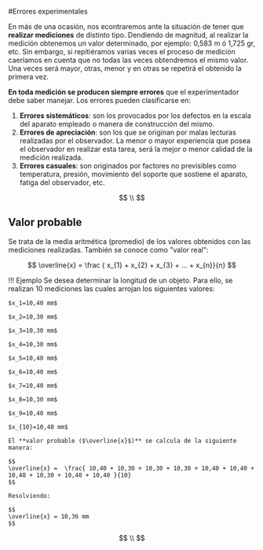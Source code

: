 #Errores experimentales 

En más de una ocasión, nos econtraremos ante la situación de tener que **realizar mediciones** de distinto tipo. Dendiendo de magnitud, al realizar la medición obtenemos un valor determinado, por ejemplo: 0,583 m ó 1,725 gr, etc. Sin embargo, si repitiéramos varias veces el proceso de medición caeríamos en cuenta que no todas las veces obtendremos el mismo valor. Una veces será mayor, otras, menor y en otras se repetirá el obtenido la primera vez. 

**En toda medición se producen siempre errores** que el experimentador debe saber manejar. Los errores pueden clasificarse en:

1. **Errores sistemáticos**: son los provocados por los defectos en la escala del aparato empleado o manera de construcción del mismo. 
2. **Errores de apreciación**: son los que se originan por malas lecturas realizadas por el observador. La menor o mayor experiencia que posea el observador en realizar esta tarea, será la mejor o menor calidad de la medición realizada. 
3. **Errores casuales**: son originados por factores no previsibles como temperatura, presión, movimiento del soporte que sostiene el aparato, fatiga del observador, etc. 

$$
\\
$$

## Valor probable

Se trata de la media aritmética (promedio) de los valores obtenidos con las mediciones realizadas. También se conoce como "valor real":  

$$
\overline{x} = \frac { x_{1} + x_{2} + x_{3} + ... + x_{n}}{n}
$$

!!! Ejemplo
	Se desea determinar la longitud de un objeto. Para ello, se realizan 10 mediciones las cuales arrojan los siguientes valores: 

	$x_1=10,40 mm$ 

	$x_2=10,30 mm$ 
	
	$x_3=10,30 mm$ 

	$x_4=10,30 mm$ 
	
	$x_5=10,40 mm$ 

	$x_6=10,40 mm$
	
	$x_7=10,40 mm$ 

	$x_8=10,30 mm$ 
	
	$x_9=10,40 mm$
	
	$x_{10}=10,40 mm$

	El **valor probable ($\overline{x}$)** se calcula de la siguiente manera: 
	
	$$
	\overline{x} =  \frac{ 10,40 + 10,30 + 10,30 + 10,30 + 10,40 + 10,40 + 10,40 + 10,30 + 10,40 + 10,40 }{10}
	$$

	Resolviendo: 
	
	$$
	\overline{x} = 10,36 mm
	$$


$$
\\
$$